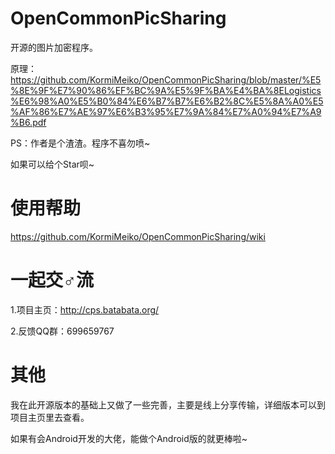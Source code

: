# OpenCommonPicSharing
开源的图片加密程序。

原理：https://github.com/KormiMeiko/OpenCommonPicSharing/blob/master/%E5%8E%9F%E7%90%86%EF%BC%9A%E5%9F%BA%E4%BA%8ELogistics%E6%98%A0%E5%B0%84%E6%B7%B7%E6%B2%8C%E5%8A%A0%E5%AF%86%E7%AE%97%E6%B3%95%E7%9A%84%E7%A0%94%E7%A9%B6.pdf

PS：作者是个渣渣。程序不喜勿喷~

如果可以给个Star呗~

# 使用帮助
https://github.com/KormiMeiko/OpenCommonPicSharing/wiki

# 一起交♂流
1.项目主页：http://cps.batabata.org/

2.反馈QQ群：699659767

# 其他
我在此开源版本的基础上又做了一些完善，主要是线上分享传输，详细版本可以到项目主页里去查看。

如果有会Android开发的大佬，能做个Android版的就更棒啦~
